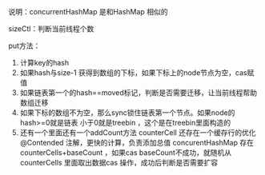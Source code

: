 说明：concurrentHashMap 是和HashMap 相似的


sizeCtl：判断当前线程个数



put方法：

1. 计算key的hash
2. 如果hash与size-1 获得到数组的下标，如果下标上的node节点为空，cas赋值
3. 如果链表第一个的hash==moved标记，判断是否需要迁移，让当前线程帮助数组迁移
4. 如果下标的数组不为空，那么sync锁住链表第一个节点。如果node的hash>=0就是链表 小于0就是treebin ，这个是在treebin里面构造的
5. 还有一个里面还有一个addCount方法  counterCell 还存在一个缓存行的优化@Contended 注解，更快的计算，负责添加总值 concurentHashMap 存在counterCells+baseCount ，如果cas baseCount不成功，就随机从counterCells 里面取出数据cas 操作，成功后判断是否需要扩容